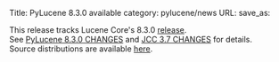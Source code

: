 Title: PyLucene 8.3.0 available
category: pylucene/news
URL: 
save_as: 

This release tracks Lucene Core's 8.3.0 <a href="https://lucene.apache.org/core/corenews.html">release</a>.<br/>
See <a href="https://svn.apache.org/repos/asf/lucene/pylucene/tags/pylucene_8_1_1/CHANGES">PyLucene 8.3.0 CHANGES</a> and <a href="https://svn.apache.org/repos/asf/lucene/pylucene/tags/pylucene_8_3_0/jcc/CHANGES">JCC 3.7 CHANGES</a> for details.<br/>
Source distributions are available <a href="https://www.apache.org/dyn/closer.lua/lucene/pylucene/">here</a>.<br/>
